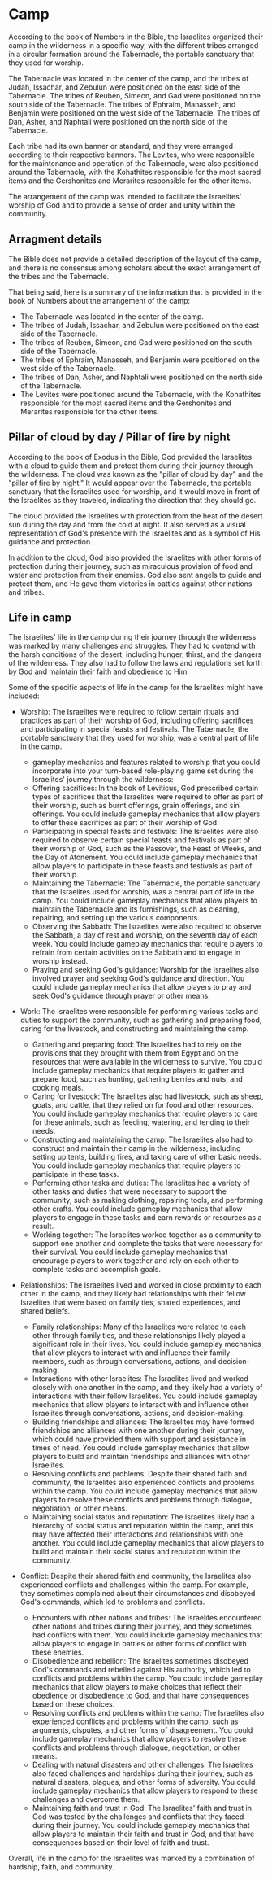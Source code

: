 # Camp

According to the book of Numbers in the Bible, the Israelites organized their camp in the wilderness in a specific way, with the different tribes arranged in a circular formation around the Tabernacle, the portable sanctuary that they used for worship.

The Tabernacle was located in the center of the camp, and the tribes of Judah, Issachar, and Zebulun were positioned on the east side of the Tabernacle. The tribes of Reuben, Simeon, and Gad were positioned on the south side of the Tabernacle. The tribes of Ephraim, Manasseh, and Benjamin were positioned on the west side of the Tabernacle. The tribes of Dan, Asher, and Naphtali were positioned on the north side of the Tabernacle.

Each tribe had its own banner or standard, and they were arranged according to their respective banners. The Levites, who were responsible for the maintenance and operation of the Tabernacle, were also positioned around the Tabernacle, with the Kohathites responsible for the most sacred items and the Gershonites and Merarites responsible for the other items.

The arrangement of the camp was intended to facilitate the Israelites' worship of God and to provide a sense of order and unity within the community.

## Arragment details

The Bible does not provide a detailed description of the layout of the camp, and there is no consensus among scholars about the exact arrangement of the tribes and the Tabernacle.

That being said, here is a summary of the information that is provided in the book of Numbers about the arrangement of the camp:

* The Tabernacle was located in the center of the camp.
* The tribes of Judah, Issachar, and Zebulun were positioned on the east side of the Tabernacle.
* The tribes of Reuben, Simeon, and Gad were positioned on the south side of the Tabernacle.
* The tribes of Ephraim, Manasseh, and Benjamin were positioned on the west side of the Tabernacle.
* The tribes of Dan, Asher, and Naphtali were positioned on the north side of the Tabernacle.
* The Levites were positioned around the Tabernacle, with the Kohathites responsible for the most sacred items and the Gershonites and Merarites responsible for the other items.

## Pillar of cloud by day / Pillar of fire by night

According to the book of Exodus in the Bible, God provided the Israelites with a cloud to guide them and protect them during their journey through the wilderness. The cloud was known as the "pillar of cloud by day" and the "pillar of fire by night." It would appear over the Tabernacle, the portable sanctuary that the Israelites used for worship, and it would move in front of the Israelites as they traveled, indicating the direction that they should go.

The cloud provided the Israelites with protection from the heat of the desert sun during the day and from the cold at night. It also served as a visual representation of God's presence with the Israelites and as a symbol of His guidance and protection.

In addition to the cloud, God also provided the Israelites with other forms of protection during their journey, such as miraculous provision of food and water and protection from their enemies. God also sent angels to guide and protect them, and He gave them victories in battles against other nations and tribes.

## Life in camp

The Israelites' life in the camp during their journey through the wilderness was marked by many challenges and struggles. They had to contend with the harsh conditions of the desert, including hunger, thirst, and the dangers of the wilderness. They also had to follow the laws and regulations set forth by God and maintain their faith and obedience to Him.

Some of the specific aspects of life in the camp for the Israelites might have included:

* Worship: The Israelites were required to follow certain rituals and practices as part of their worship of God, including offering sacrifices and participating in special feasts and festivals. The Tabernacle, the portable sanctuary that they used for worship, was a central part of life in the camp.
  * gameplay mechanics and features related to worship that you could incorporate into your turn-based role-playing game set during the Israelites' journey through the wilderness:
  * Offering sacrifices: In the book of Leviticus, God prescribed certain types of sacrifices that the Israelites were required to offer as part of their worship, such as burnt offerings, grain offerings, and sin offerings. You could include gameplay mechanics that allow players to offer these sacrifices as part of their worship of God.
  * Participating in special feasts and festivals: The Israelites were also required to observe certain special feasts and festivals as part of their worship of God, such as the Passover, the Feast of Weeks, and the Day of Atonement. You could include gameplay mechanics that allow players to participate in these feasts and festivals as part of their worship.
  * Maintaining the Tabernacle: The Tabernacle, the portable sanctuary that the Israelites used for worship, was a central part of life in the camp. You could include gameplay mechanics that allow players to maintain the Tabernacle and its furnishings, such as cleaning, repairing, and setting up the various components.
  * Observing the Sabbath: The Israelites were also required to observe the Sabbath, a day of rest and worship, on the seventh day of each week. You could include gameplay mechanics that require players to refrain from certain activities on the Sabbath and to engage in worship instead.
  * Praying and seeking God's guidance: Worship for the Israelites also involved prayer and seeking God's guidance and direction. You could include gameplay mechanics that allow players to pray and seek God's guidance through prayer or other means.


* Work: The Israelites were responsible for performing various tasks and duties to support the community, such as gathering and preparing food, caring for the livestock, and constructing and maintaining the camp.
  * Gathering and preparing food: The Israelites had to rely on the provisions that they brought with them from Egypt and on the resources that were available in the wilderness to survive. You could include gameplay mechanics that require players to gather and prepare food, such as hunting, gathering berries and nuts, and cooking meals.
  * Caring for livestock: The Israelites also had livestock, such as sheep, goats, and cattle, that they relied on for food and other resources. You could include gameplay mechanics that require players to care for these animals, such as feeding, watering, and tending to their needs.
  * Constructing and maintaining the camp: The Israelites also had to construct and maintain their camp in the wilderness, including setting up tents, building fires, and taking care of other basic needs. You could include gameplay mechanics that require players to participate in these tasks.
  * Performing other tasks and duties: The Israelites had a variety of other tasks and duties that were necessary to support the community, such as making clothing, repairing tools, and performing other crafts. You could include gameplay mechanics that allow players to engage in these tasks and earn rewards or resources as a result.
  * Working together: The Israelites worked together as a community to support one another and complete the tasks that were necessary for their survival. You could include gameplay mechanics that encourage players to work together and rely on each other to complete tasks and accomplish goals.

* Relationships: The Israelites lived and worked in close proximity to each other in the camp, and they likely had relationships with their fellow Israelites that were based on family ties, shared experiences, and shared beliefs.
  * Family relationships: Many of the Israelites were related to each other through family ties, and these relationships likely played a significant role in their lives. You could include gameplay mechanics that allow players to interact with and influence their family members, such as through conversations, actions, and decision-making.
  * Interactions with other Israelites: The Israelites lived and worked closely with one another in the camp, and they likely had a variety of interactions with their fellow Israelites. You could include gameplay mechanics that allow players to interact with and influence other Israelites through conversations, actions, and decision-making.
  * Building friendships and alliances: The Israelites may have formed friendships and alliances with one another during their journey, which could have provided them with support and assistance in times of need. You could include gameplay mechanics that allow players to build and maintain friendships and alliances with other Israelites.
  * Resolving conflicts and problems: Despite their shared faith and community, the Israelites also experienced conflicts and problems within the camp. You could include gameplay mechanics that allow players to resolve these conflicts and problems through dialogue, negotiation, or other means.
  * Maintaining social status and reputation: The Israelites likely had a hierarchy of social status and reputation within the camp, and this may have affected their interactions and relationships with one another. You could include gameplay mechanics that allow players to build and maintain their social status and reputation within the community.

* Conflict: Despite their shared faith and community, the Israelites also experienced conflicts and challenges within the camp. For example, they sometimes complained about their circumstances and disobeyed God's commands, which led to problems and conflicts.
  * Encounters with other nations and tribes: The Israelites encountered other nations and tribes during their journey, and they sometimes had conflicts with them. You could include gameplay mechanics that allow players to engage in battles or other forms of conflict with these enemies.
  * Disobedience and rebellion: The Israelites sometimes disobeyed God's commands and rebelled against His authority, which led to conflicts and problems within the camp. You could include gameplay mechanics that allow players to make choices that reflect their obedience or disobedience to God, and that have consequences based on these choices.
  * Resolving conflicts and problems within the camp: The Israelites also experienced conflicts and problems within the camp, such as arguments, disputes, and other forms of disagreement. You could include gameplay mechanics that allow players to resolve these conflicts and problems through dialogue, negotiation, or other means.
  * Dealing with natural disasters and other challenges: The Israelites also faced challenges and hardships during their journey, such as natural disasters, plagues, and other forms of adversity. You could include gameplay mechanics that allow players to respond to these challenges and overcome them.
  * Maintaining faith and trust in God: The Israelites' faith and trust in God was tested by the challenges and conflicts that they faced during their journey. You could include gameplay mechanics that allow players to maintain their faith and trust in God, and that have consequences based on their level of faith and trust.

Overall, life in the camp for the Israelites was marked by a combination of hardship, faith, and community.
